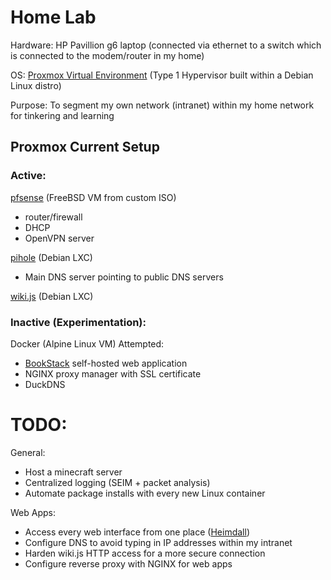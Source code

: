 # Home Lab

Hardware: HP Pavillion g6 laptop (connected via ethernet to a switch which is connected to the modem/router in my home)

OS: [Proxmox Virtual Environment](https://www.proxmox.com/en/proxmox-ve) (Type 1 Hypervisor built within a Debian Linux distro)

Purpose: To segment my own network (intranet) within my home network for tinkering and learning

## Proxmox Current Setup

### Active:


[pfsense](https://www.pfsense.org/) (FreeBSD VM from custom ISO)
- router/firewall 
- DHCP
- OpenVPN server
  
[pihole](https://pi-hole.net/) (Debian LXC)
- Main DNS server pointing to public DNS servers

[wiki.js](https://www.vultr.com/docs/install-wiki-js-with-node-js-postgresql-and-nginx-on-ubuntu-20-04-lts/) (Debian LXC)



### Inactive (Experimentation):

Docker (Alpine Linux VM)
  Attempted:
  - [BookStack](https://github.com/linuxserver/docker-bookstack) self-hosted web application
  - NGINX proxy manager with SSL certificate
  - DuckDNS
  

# TODO:

General:
- Host a minecraft server
- Centralized logging (SEIM + packet analysis)
- Automate package installs with every new Linux container

Web Apps:
- Access every web interface from one place ([Heimdall](https://heimdall.site/))
- Configure DNS to avoid typing in IP addresses within my intranet
- Harden wiki.js HTTP access for a more secure connection
- Configure reverse proxy with NGINX for web apps
